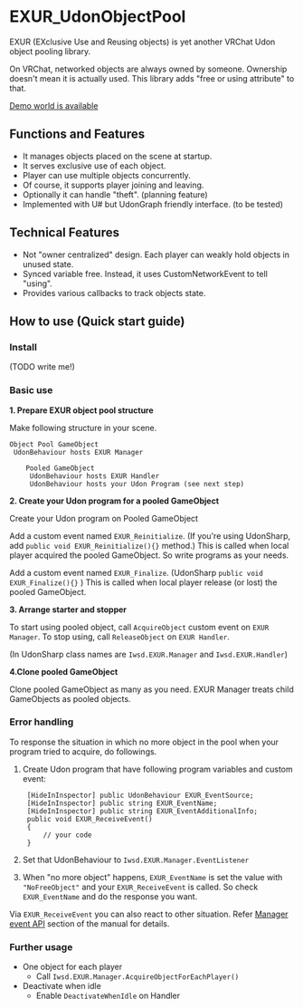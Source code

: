 # EXUR_UdonObjectPool
EXUR (EXclusive Use and Reusing objects) is yet another VRChat Udon object pooling library.

On VRChat, networked objects are always owned by someone. Ownership doesn't mean it is actually used. This library adds "free or using attribute" to that.

[Demo world is available](https://vrchat.com/home/launch?worldId=wrld_c05c3ccf-32e5-4233-80f8-4f8bb0d1d0ad)


## Functions and Features
* It manages objects placed on the scene at startup.
* It serves exclusive use of each object.
* Player can use multiple objects concurrently.
* Of course, it supports player joining and leaving.
* Optionally it can handle "theft". (planning feature)
* Implemented with U# but UdonGraph friendly interface. (to be tested)

## Technical Features
* Not "owner centralized" design. Each player can weakly hold objects in unused state.
* Synced variable free. Instead, it uses CustomNetworkEvent to tell "using".
* Provides various callbacks to track objects state.


## How to use (Quick start guide)

### Install

(TODO write me!)


### Basic use

**1. Prepare EXUR object pool structure**

Make following structure in your scene.

    Object Pool GameObject
     UdonBehaviour hosts EXUR Manager

        Pooled GameObject
         UdonBehaviour hosts EXUR Handler
         UdonBehaviour hosts your Udon Program (see next step)


**2. Create your Udon program for a pooled GameObject**

Create your Udon program on Pooled GameObject

Add a custom event named `EXUR_Reinitialize`.
(If you're using UdonSharp, add `public void EXUR_Reinitialize(){}` method.)
This is called when local player acquired the pooled GameObject. So write programs as your needs.

Add a custom event named `EXUR_Finalize`. (UdonSharp `public void EXUR_Finalize(){}` )
This is called when local player release (or lost) the pooled GameObject.


**3. Arrange starter and stopper**

To start using pooled object, call `AcquireObject` custom event on `EXUR Manager`.
To stop using, call `ReleaseObject` on `EXUR Handler`.

(In UdonSharp class names are `Iwsd.EXUR.Manager` and `Iwsd.EXUR.Handler`)


**4.Clone pooled GameObject**

Clone pooled GameObject as many as you need. EXUR Manager treats child GameObjects as pooled objects.


### Error handling

To response the situation in which no more object in the pool when your program tried to acquire, do followings.

1. Create Udon program that have following program variables and custom event:

        [HideInInspector] public UdonBehaviour EXUR_EventSource;
        [HideInInspector] public string EXUR_EventName;
        [HideInInspector] public string EXUR_EventAdditionalInfo;
        public void EXUR_ReceiveEvent()
        {
            // your code 
        }

2. Set that UdonBehaviour to `Iwsd.EXUR.Manager.EventListener`
3. When "no more object" happens, `EXUR_EventName` is set the value with `"NoFreeObject"` and your `EXUR_ReceiveEvent` is called.
  So check `EXUR_EventName` and do the response you want.

Via `EXUR_ReceiveEvent` you can also react to other situation.
Refer [Manager event API](Docs/manual.md#manager-event-api) section of the manual for details.


### Further usage

* One object for each player
    * Call `Iwsd.EXUR.Manager.AcquireObjectForEachPlayer()`
* Deactivate when idle
    * Enable `DeactivateWhenIdle` on Handler
